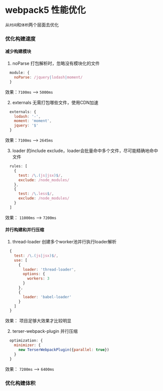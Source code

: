# webpack5 性能优化
从`时间`和`体积`两个层面去优化

### 优化构建速度
#### 减少构建模块
1. noParse 打包解析时，忽略没有模块化的文件

```javascript
  module: {
    noParse: /jquery|lodash|moment/
  }
```

效果：`7100ms` --> `5000ms`

2. externals 无需打包哪些文件，使用CDN加速
```javascript
  externals: {
    lodash: '-',
    moment: 'moment',
    jquery: '$'
  }
```
效果：`7100ms` --> `2645ms`

3. loader 的include exclude，loader会批量命中多个文件，尽可能精确地命中文件
```javascript
  rules: [
    {
      test: /\.(js|jsx)$/,
      exclude: /node_modules/
    },
    {
      test: /\.less$/,
      exclude: /node_modules/
    }
  ]
```
效果： `11000ms` --> `7200ms`

#### 并行构建和并行压缩
1. thread-loader 创建多个worker池并行执行loader解析
```javascript
  {
    test: /\.(js|jsx)$/,
    use: [
      {
        loader: 'thread-loader',
        options: {
          workers: 3
        }
      },
      {
        loader: 'babel-loader'
      }
    ]
  }
```
效果： 项目足够大效果才比较明显

2. terser-webpack-plugin 并行压缩
```javascript
  optimization: {
    minimizer: {
      new TerserWebpackPlugin({parallel: true})
    }
  }
```
效果： `7200ms` --> `6400ms`

### 优化构建体积


